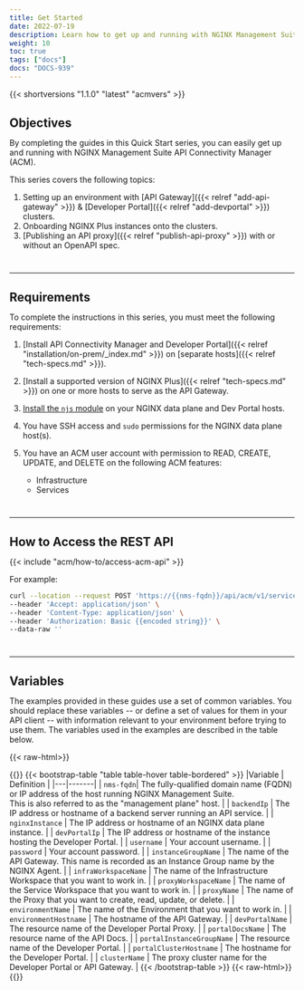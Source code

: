 ```yaml
---
title: Get Started
date: 2022-07-19
description: Learn how to get up and running with NGINX Management Suite API Connectivity Manager.
weight: 10
toc: true
tags: ["docs"]
docs: "DOCS-939"
---
```


<style>
    h2 {
        margin-top: 30px;
        margin-bottom: 10px;
    }
    h3 {
        margin-top: 30px;
        margin-bottom: 10px;
        font-weight: 300;
        font-size: 1.75em;
    }
    h4 {
        margin-top: 30px;
        font-size: 20px;
    }
    hr {
        margin-top: 40px;
        margin-bottom: 20px;
    }
    td hr {
        margin-top: 10px;
        margin-bottom: 10px;
    }
</style>

{{< shortversions "1.1.0" "latest" "acmvers" >}}

## Objectives

By completing the guides in this Quick Start series, you can easily get up and running with NGINX Management Suite API Connectivity Manager (ACM).

This series covers the following topics:

1. Setting up an environment with [API Gateway]({{< relref "add-api-gateway" >}}) & [Developer Portal]({{< relref "add-devportal" >}}) clusters.
2. Onboarding NGINX Plus instances onto the clusters.
3. [Publishing an API proxy]({{< relref "publish-api-proxy" >}}) with or without an OpenAPI spec.

---

## Requirements

To complete the instructions in this series, you must meet the following requirements:

1. [Install API Connectivity Manager and Developer Portal]({{< relref "installation/on-prem/_index.md" >}}) on [separate hosts]({{< relref "tech-specs.md" >}}).
2. [Install a supported version of NGINX Plus]({{< relref "tech-specs.md" >}}) on one or more hosts to serve as the API Gateway.
3. [Install the `njs` module](https://docs.nginx.com/nginx/admin-guide/dynamic-modules/nginscript/) on your NGINX data plane and Dev Portal hosts.
4. You have SSH access and `sudo` permissions for the NGINX data plane host(s).
5. You have an ACM user account with permission to READ, CREATE, UPDATE, and DELETE on the following ACM features:

    - Infrastructure
    - Services

---

## How to Access the REST API

{{< include "acm/how-to/access-acm-api" >}}

For example:

```bash
curl --location --request POST 'https://{{nms-fqdn}}/api/acm/v1/services/workspaces/{{workspaceName}}' \
--header 'Accept: application/json' \
--header 'Content-Type: application/json' \
--header 'Authorization: Basic {{encoded string}}' \
--data-raw ''
```

---

## Variables

The examples provided in these guides use a set of common variables. 
You should replace these variables -- or define a set of values for them in your API client -- with information relevant to your environment before trying to use them. 
The variables used in the examples are described in the table below.

{{< raw-html>}}<div class="table-responsive">{{</raw-html>}}
{{< bootstrap-table "table table-hover table-bordered" >}}
|Variable | Definition |
|---|-------|
| `nms-fqdn`| The fully-qualified domain name (FQDN) or IP address of the host running NGINX Management Suite.<br>This is also referred to as the "management plane" host. | 
| `backendIp` | The IP address or hostname of a backend server running an API service. |
| `nginxInstance` | The IP address or hostname of an NGINX data plane instance. |
| `devPortalIp` | The IP address or hostname of the instance hosting the Developer Portal. |
| `username` | Your account username. |
| `password` | Your account password. |
| `instanceGroupName` | The name of the API Gateway. This name is recorded as an Instance Group name by the NGINX Agent. |
| `infraWorkspaceName` | The name of the Infrastructure Workspace that you want to work in. |
| `proxyWorkspaceName` | The name of the Service Workspace that you want to work in. |
| `proxyName` | The name of the Proxy that you want to create, read, update, or delete. |
| `environmentName` | The name of the Environment that you want to work in. |
| `environmentHostname` | The hostname of the API Gateway. |
| `devPortalName` | The resource name of the Developer Portal Proxy. |
| `portalDocsName` | The resource name of the API Docs. |
| `portalInstanceGroupName` | The resource name of the Developer Portal. |
| `portalClusterHostname` | The hostname for the Developer Portal. |
| `clusterName` | The proxy cluster name for the Developer Portal or API Gateway. |
{{< /bootstrap-table >}}
{{< raw-html>}}</div>{{</raw-html>}}
